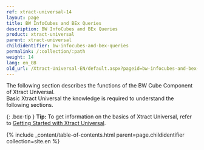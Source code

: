 ```yaml
---
ref: xtract-universal-14
layout: page
title: BW InfoCubes and BEx Queries
description: BW InfoCubes and BEx Queries
product: xtract-universal
parent: xtract-universal
childidentifier: bw-infocubes-and-bex-queries
permalink: /:collection/:path
weight: 14
lang: en_GB
old_url: /Xtract-Universal-EN/default.aspx?pageid=bw-infocubes-and-bex-queries
---
```


The following section describes the functions of the BW Cube Component of Xtract Universal. <br>
Basic Xtract Universal the knowledge is required to understand the following sections. <br>

{: .box-tip }
**Tip:** To get information on the basics of Xtract Universal, refer to [Getting Started with Xtract Universal](./getting-started-xu). <br>

{% include _content/table-of-contents.html parent=page.childidentifier collection=site.en %}